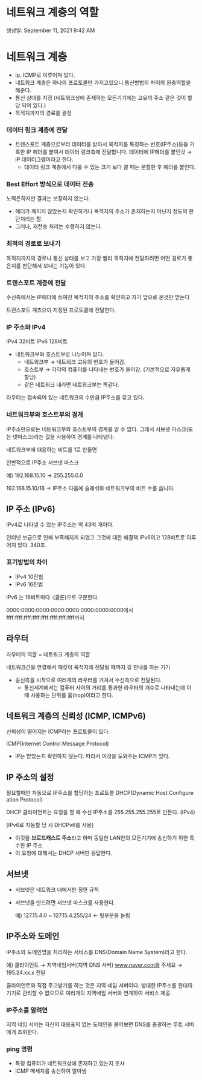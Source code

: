 # 네트워크 계층의 역할

생성일: September 11, 2021 9:42 AM

# 네트워크 계층

- Ip, ICMP로 이루어져 있다.
- 네트워크 계층은 하나의 프로토콜만 가지고있으니 통신방법의 차이의 완충역할을 해준다.
- 통신 상대를 지정 (네트워크상에 존재하는 모든기기에는 고유의 주소 같은 것이 할당 되어 있다.)
- 목적지까지의 경로를 결정

### 데이터 링크 계층에 전달

- 트렌스포트 계층으로부터 데이터를 받아서 목적지를 특정하는 번호(IP주소)등을 기록한 IP 헤더를 붙여서 데이터 링크측에 전달합니다. 데이터에 IP헤더를 붙인것 → IP 데이터그램이라고 한다.
    - 데이터 링크 계층에서 다룰 수 있는 크기 보다 클 때는 분할한 후 헤더를 붙인다.

### Best Effort 방식으로 데이터 전송

노력은하지만 결과는 보장하지 않는다.

- 헤더가 깨지지 않았는지 확인하거나 목적지의 주소가 존재하는지 아닌지 정도의 판단처리는 함.
- 그러나, 재전송 처리는 수행하지 않는다.

### 최적의 경로로 보내기

목적지까지의 경로나 통신 상태를 보고 가장 빨리 목적지에 전달하려면 어떤 경로가 좋은지를 판단해서 보내는 기능이 있다.

### 트랜스포트 계층에 전달

수신측에서는 IP헤더에 쓰여진 목적지의 주소를 확인하고 자기 앞으로 온것만 받는다

트랜스포트 계츠으이 지정된 프로토콜에 전달한다.

### IP 주소와 IPv4

IPv4 32비트 IPv6 128비트

- 네트워크부와 호스트부로 나누어져 있다.
    - 네트워크부 → 네트워크 고유의 번호가 들어감.
    - 호스트부 → 각각의 컴퓨터를 나타내는 번호가 들어감. (기본적으로 자유롭게 할당)
    - 같은 네트워크 내라면 네트워크부는 똑같다.
    

라우터는 접속되어 있는 네트워크의 수만큼 IP주소를 갖고 있다.

### 네트워크부와 호스트부의 경계

IP주소만으로는 네트워크부와 호스트부의 경계를 알 수 없다. 그래서 서브넷 마스크(또는 넷마스크)라는 값을 사용하여 경계를 나타낸다.

네트워크부에 대응하는 비트를 1로 만들면

인반적으로 IP주소 서브넷 마스크

예) 192.168.15.10 → 255.255.0.0

192.168.15.10/16 → IP주소 다음에 슬래쉬와 네트워크부의 비트 수를 씁니다.

## IP 주소 (IPv6)

IPv4로 나타낼 수 있는 IP주소는 약 43억 개이다.

인터넷 보급으로 인해 부족해지게 되었고 그것에 대한 해결책 IPv6이고 128비트로 이루어져 있다. 340조.

### 표기방법의 차이

- IPv4 10진법
- IPv6 16진법

IPv6 는 16비트마다 :(콜론)으로 구분한다.

0000:0000:0000:0000:0000:0000:0000:0000에서 ffff:ffff:ffff:ffff:ffff:ffff:ffff:ffff까지

## 라우터

라우터의 역할 = 네트워크 계층의 역할

네트워크간을 연결해서 패킷이 목적지에 전달될 때까지 길 안내를 하는 기기

- 송신측을 시작으로 여러개의 라우터를 거쳐서 수신측으로 전달된다.
    - 통신세계에서는 컴퓨터 사이의 거리를 통과한 라우터의 개수로 나타내는데 이때 사용하는 단위를 홉(hop)이라고 한다.

## 네트워크 계층의 신뢰성 (ICMP, ICMPv6)

신뢰성이 떨어지는 ICMP라는 프로토콜이 있다.

ICMP(Internet Control Message Protocol) 

- IP는 받았는지 확인하지 않는다. 따라서 이것을 도와주는 ICMP가 있다.

## IP 주소의 설정

필요할때만 자동으로 IP주소를 할당하는 프로토콜 DHCP(Dynamic Host Configure ation Protocol)

DHCP 클라이언트는 요청을 할 때 수신 IP주소를 255.255.255.255로 만든다. (IPv4) 

[IPv6로 자동할 당 시 DHCPv6를 사용]

- 이것을 **브로드캐스트 주소**라고 하며 동일한 LAN안의 모든기기에 송신하기 위한 특수한 IP 주소
- 이 요청에 대해서는 DHCP 서버만 응답한다.

## 서브넷

- 서브넷은 네트워크 내에서만 정한 규칙
- 서브넷을 만드려면 서브넷 마스크를 사용한다.
    
    예) 127.15.4.0 ~ 127.15.4.255/24 ← 뒷부분을 늘림
    

## IP주소와 도메인

IP주소와 도메인명을 처리하는 서비스를 DNS(Domain Name System)라고 한다.

예) 클라이언트 → 지역네임서버(지역 DNS 서버) www.naver.com을 주세요 → 195.24.xx.x 전달  

클라이언트와 직접 주고받기를 하는 것은 지역 네임 서버이다. 방대한 IP주소를 한대의 기기로 관리할 수 없으므로 여러개의 지역네임 서버와 연계하여 서비스 제공.

### IP주소를 알려면

지역 네임 서버는 자신의 대응표의 없는 도메인을 물어보면 DNS를 총괄하는 루트 서버에게 조회한다.

### ping 명령

- 특정 컴퓨터가 네트워크상에 존재하고 있는지 조사
- ICMP 메세지를 송신하여 알아냄